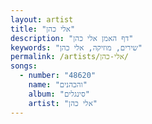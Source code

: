 ```yaml
---
layout: artist
title: "אלי כהן"
description: "דף האמן אלי כהן"
keywords: "שירים, מוזיקה, אלי כהן"
permalink: /artists/אלי-כהן/
songs:
  - number: "48620"
    name: "והכהנים"
    album: "סינגלים"
    artist: "אלי כהן"
---
```

